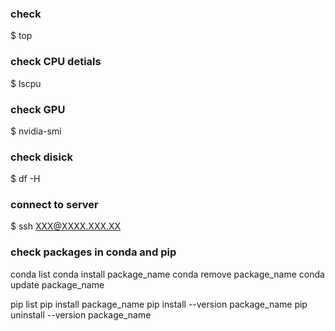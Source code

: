 

### check 
$ top

### check CPU detials
$ lscpu

### check GPU
$ nvidia-smi

### check disick
$ df -H

### connect to server 
$ ssh XXX@XXXX.XXX.XX

### check packages in conda and pip
conda list
conda install package_name
conda remove package_name
conda update package_name

pip list
pip install package_name
pip install --version package_name
pip uninstall --version package_name




